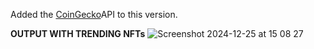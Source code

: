 Added the [CoinGecko](https://www.coingecko.com/)API to this version.


**OUTPUT WITH TRENDING NFTs**
![Screenshot 2024-12-25 at 15 08 27](https://github.com/user-attachments/assets/35e3c94b-8908-4af5-9308-5b588b72a798)
